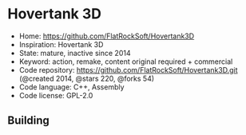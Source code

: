 # Hovertank 3D

- Home: https://github.com/FlatRockSoft/Hovertank3D
- Inspiration: Hovertank 3D
- State: mature, inactive since 2014
- Keyword: action, remake, content original required + commercial
- Code repository: https://github.com/FlatRockSoft/Hovertank3D.git (@created 2014, @stars 220, @forks 54)
- Code language: C++, Assembly
- Code license: GPL-2.0

## Building
